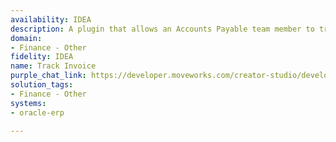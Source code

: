 ```yaml
---
availability: IDEA
description: A plugin that allows an Accounts Payable team member to track.
domain:
- Finance - Other
fidelity: IDEA
name: Track Invoice
purple_chat_link: https://developer.moveworks.com/creator-studio/developer-tools/purple-chat/?conversation=%7B%22startTimestamp%22%3A%2211%3A43+AM%22%2C%22messages%22%3A%5B%7B%22role%22%3A%22user%22%2C%22parts%22%3A%5B%7B%22richText%22%3A%22%3Cp%3ECan+you+help+me+track+invoice+INV789012.%3C%2Fp%3E%22%7D%5D%7D%2C%7B%22role%22%3A%22assistant%22%2C%22parts%22%3A%5B%7B%22richText%22%3A%22%3Cp%3EYes+-+let+me+fetch+the+status+for+invoice+INV789012.%3C%2Fp%3E%22%7D%5D%7D%2C%7B%22role%22%3A%22assistant%22%2C%22parts%22%3A%5B%7B%22reasoningSteps%22%3A%5B%7B%22status%22%3A%22success%22%2C%22richText%22%3A%22Queries+Oracle+Fusion+Cloud+ERP+for+the+invoice+status+using+the+provided+invoice+number%22%7D%5D%7D%2C%7B%22richText%22%3A%22Here+is+the+current+status+of+invoice+INV789012.%3Cbr%3E%22%7D%2C%7B%22richText%22%3A%22%3Cb%3EInvoice+Status%3C%2Fb%3E%3Cbr%3E%3Cb%3EInvoice+Number%3A%3C%2Fb%3E+INV789012%3Cbr%3E%3Cb%3EStatus%3A%3C%2Fb%3E+Approved%3Cbr%3E%3Cb%3EAmount%3A%3C%2Fb%3E+%243%2C200%3Cbr%3E%3Cb%3EDue+Date%3A%3C%2Fb%3E+2023-11-15%3Cbr%3E%22%7D%5D%7D%5D%7D
solution_tags:
- Finance - Other
systems:
- oracle-erp

---
```

